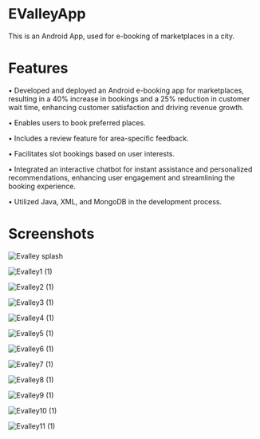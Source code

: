 # EValleyApp
This is an Android App, used for e-booking of marketplaces in a city.

# Features
• Developed and deployed an Android e-booking app for marketplaces, resulting in a 40% increase in bookings and a 25%
reduction in customer wait time, enhancing customer satisfaction and driving revenue growth.

• Enables users to book preferred places.

• Includes a review feature for area-specific feedback.

• Facilitates slot bookings based on user interests.

• Integrated an interactive chatbot for instant assistance and personalized recommendations, enhancing user engagement
and streamlining the booking experience.

• Utilized Java, XML, and MongoDB in the development process.

# Screenshots

![Evalley splash](https://github.com/Ankitsahu1234/EvalleyApp/assets/84216771/a11b982a-76c8-43d1-9f39-72a6297518f1)

![Evalley1 (1)](https://github.com/Ankitsahu1234/EvalleyApp/assets/84216771/11b0b496-0a70-4895-af06-c976513a8c71)

![Evalley2 (1)](https://github.com/Ankitsahu1234/EvalleyApp/assets/84216771/e5b9608f-ac7a-46ed-bdb5-5915e98bf985)

![Evalley3 (1)](https://github.com/Ankitsahu1234/EvalleyApp/assets/84216771/38ba2147-3652-4003-b3a5-ec1c8eadea37)

![Evalley4 (1)](https://github.com/Ankitsahu1234/EvalleyApp/assets/84216771/c25c3ae3-bf3c-4bde-ba61-15887fe95799)

![Evalley5 (1)](https://github.com/Ankitsahu1234/EvalleyApp/assets/84216771/8b0e12c6-3910-4ac7-9981-d3ae0952269a)

![Evalley6 (1)](https://github.com/Ankitsahu1234/EvalleyApp/assets/84216771/67ca17a1-1e1c-4031-82bc-0d67956b1593)

![Evalley7 (1)](https://github.com/Ankitsahu1234/EvalleyApp/assets/84216771/e6798787-ea5f-496e-9cfb-e370d412622a)

![Evalley8 (1)](https://github.com/Ankitsahu1234/EvalleyApp/assets/84216771/bad74f01-6745-482c-b338-3df9957c805a)

![Evalley9 (1)](https://github.com/Ankitsahu1234/EvalleyApp/assets/84216771/1fccb862-c74c-48c2-8da3-0d8ffc5e7c8e)

![Evalley10 (1)](https://github.com/Ankitsahu1234/EvalleyApp/assets/84216771/927bc1f5-f0d8-47e2-9875-ff7a85e28d97)

![Evalley11 (1)](https://github.com/Ankitsahu1234/EvalleyApp/assets/84216771/85067557-ee38-4fb3-8fe3-a5dbd613b111)


